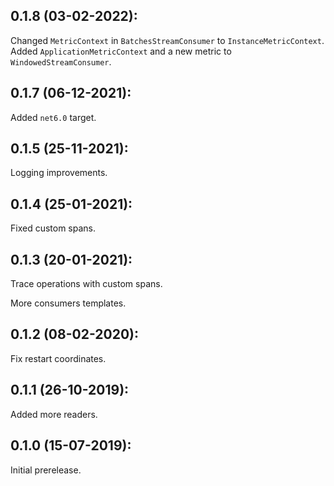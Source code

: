 ## 0.1.8 (03-02-2022):

Changed `MetricContext` in `BatchesStreamConsumer` to `InstanceMetricContext`. Added `ApplicationMetricContext` and a new metric to `WindowedStreamConsumer`.

## 0.1.7 (06-12-2021):

Added `net6.0` target.

## 0.1.5 (25-11-2021):

Logging improvements.

## 0.1.4 (25-01-2021):

Fixed custom spans.

## 0.1.3 (20-01-2021):

Trace operations with custom spans.

More consumers templates.

## 0.1.2 (08-02-2020):

Fix restart coordinates.

## 0.1.1 (26-10-2019):

Added more readers.

## 0.1.0 (15-07-2019): 

Initial prerelease.